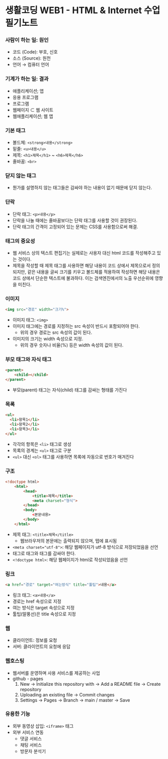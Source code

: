 # 생활코딩 WEB1 - HTML & Internet 수업 필기노트
### 사람이 하는 일: 원인
- 코드 (Code): 부호, 신호
- 소스 (Source): 원천
- 언어 → 컴퓨터 언어

### 기계가 하는 일: 결과
- 애플리케이션; 앱
- 응용 프로그램
- 프로그램
- 웹페이지 ⊂ 웹 사이트
- 웹애플리케이션; 웹 앱

### 기본 태그
- 볼드체: `<strong>내용</strong>`
- 밑줄: `<u>내용</u>`
- 제목: `<h1>제목</h1>` ~ `<h6>제목</h6>`
- 줄바꿈: `<br>`

### 닫지 않는 태그
- 뭔가를 설명하지 않는 태그들은 감싸야 하는 내용이 없기 때문에 닫지 않는다.

### 단락
- 단락 태그: `<p>내용</p>`
- 단락을 나눌 때에는 줄바꿈보다는 단락 태그를 사용할 것이 권장된다.
- 단락 태그의 간격이 고정되어 있는 문제는 CSS를 사용함으로써 해결.

### 태그의 중요성
- 웹 서비스 상의 텍스트 편집기는 실제로는 사용자 대신 html 코드를 작성해주고 있는 것이다.
- 제목을 작성할 때 제목 태그를 사용하면  해당 내용이 코드 상에서 제목으로서 정의되지만, 같은 내용을 글씨 크기를 키우고 볼드체를 적용하여 작성하면  해당 내용은 코드 상에서 단순한 텍스트에 불과하다. 이는 검색엔진에서의 노출 우선순위에 영향을 미친다.

### 이미지
```html
<img src="경로" width="크기%">
```
- 이미지 태그: `<img>`
- 이미지 태그에는 경로를 지정하는 src 속성이 반드시 포함되어야 한다.
    - 위의 경우 경로는 src 속성의 값이 된다.
- 이미지의 크기는 width 속성으로 지정.
    - 위의 경우 숫자나 비율(%) 등은 width 속성의 값이 된다.

### 부모 태그와 자식 태그
```html
<parent>
    <child></child>
</parent>
```
- 부모(parent) 태그는 자식(child) 태그를 감싸는 형태를 가진다

### 목록
```html
<ul>
  <li>항목1</li>
  <li>항목2</li>
  <li>항목3</li>
</ul>
```
- 각각의 항목은 `<li>` 태그로 생성
- 목록의 경계는 `<ul>` 태그로 구분
- `<ul>` 대신 `<ol>` 태그를 사용하면 목록에 자동으로 번호가 매겨진다

### 구조
```html
<!doctype html>
    <html>
        <head>
            <title>제목</title>
            <meta charset="형식">
        </head>
        <body>
            <본문내용>
        </body>
    </html>
```
- 제목 태그: `<title>제목</title>`
    - 웹브라우저의 본문에는 출력되지 않으며, 탭에 표시됨
- `<meta charset="utf-8">`: 해당 웹페이지가 utf-8 방식으로 저장되었음을 선언
- <html> 태그로 <body> 태그와 <head> 태그를 감싸야 한다.
- `<!doctype html>`: 해당 웹페이지가 html로 작성되었음을 선언

### 링크
```html
<a href="경로" target="여는방식" title="툴팁">내용</a>
```
- 링크 태그: `<a>내용</a>`
- 경로는 href 속성으로 지정
- 여는 방식은 target 속성으로 지정
- 툴팁(말풍선)은 title 속성으로 지정

### 웹
- 클라이언트: 정보를 요청
- 서버: 클라이언트의 요청에 응답

### 웹호스팅
- 웹서버를 운영하며 사용 서비스를 제공하는 사업
- github - pages
    1. New → Initialize this repository with → Add a README file → Create repository
    2. Uploading an existing file → Commit changes
    3. Settings → Pages → Branch → main / master → Save

### 유용한 기능
- 외부 동영상 삽입: `<iframe>` 태그
- 외부 서비스 연동
    - 댓글 서비스
    - 채팅 서비스
    - 방문자 분석기
